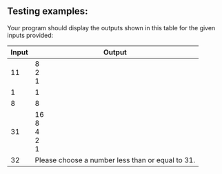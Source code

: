 ## Testing examples:

Your program should display the outputs shown in this table for the given
inputs provided:

| Input | Output                                           |
|-------|--------------------------------------------------|
| 11    | 8<br>2<br>1                                      |
| 1     | 1                                                |
| 8     | 8                                                |
| 31    | 16<br>8<br>4<br>2<br>1                           |
| 32    | Please choose a number less than or equal to 31. |
